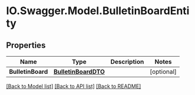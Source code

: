 # IO.Swagger.Model.BulletinBoardEntity
## Properties

Name | Type | Description | Notes
------------ | ------------- | ------------- | -------------
**BulletinBoard** | [**BulletinBoardDTO**](BulletinBoardDTO.md) |  | [optional] 

[[Back to Model list]](../README.md#documentation-for-models) [[Back to API list]](../README.md#documentation-for-api-endpoints) [[Back to README]](../README.md)

